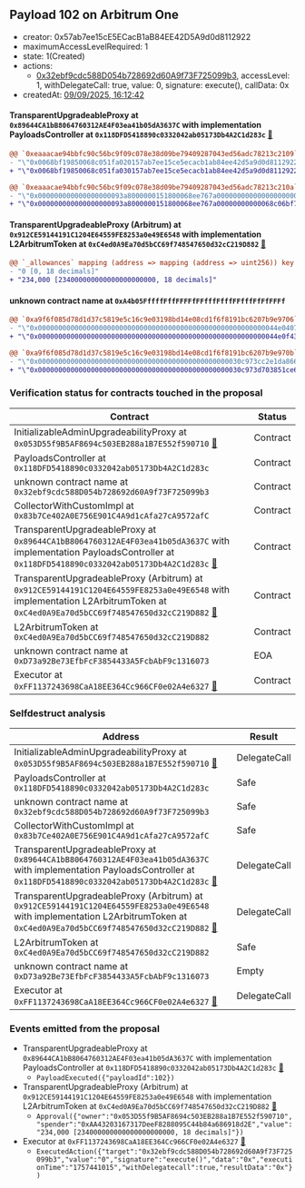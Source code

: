 ## Payload 102 on Arbitrum One

- creator: 0x57ab7ee15cE5ECacB1aB84EE42D5A9d0d8112922
- maximumAccessLevelRequired: 1
- state: 1(Created)
- actions:
  - [0x32ebf9cdc588D054b728692d60A9f73F725099b3](https://arbiscan.io/tx/0x32ebf9cdc588D054b728692d60A9f73F725099b3), accessLevel: 1, withDelegateCall: true, value: 0, signature: execute(), callData: 0x
- createdAt: [09/09/2025, 16:12:42](https://arbiscan.io/tx/0x7275a65aee305e514d510b1f84342943423bdaa9e07c85a18148f9e30495f6d7)

#### TransparentUpgradeableProxy at `0x89644CA1bB8064760312AE4F03ea41b05dA3637C` with implementation PayloadsController at `0x118DFD5418890c0332042ab05173Db4A2C1d283c` [:ghost:](https://github.com/bgd-labs/aave-address-book  "GovernanceV3Arbitrum.PAYLOADS_CONTROLLER")

```diff
@@ `0xeaaacae94bbfc90c56bc9f09c078e38d09be79409287043ed56adc78213c2109` raw  @@
- "\"0x0068bf19850068c051fa020157ab7ee15ce5ecacb1ab84ee42d5a9d0d8112922\""
+ "\"0x0068bf19850068c051fa030157ab7ee15ce5ecacb1ab84ee42d5a9d0d8112922\""

@@ `0xeaaacae94bbfc90c56bc9f09c078e38d09be79409287043ed56adc78213c210a` raw  @@
- "\"0x000000000000000000093a8000000151800068ee767a00000000000000000000\""
+ "\"0x000000000000000000093a8000000151800068ee767a00000000000068c06bf7\""

```
#### TransparentUpgradeableProxy (Arbitrum) at `0x912CE59144191C1204E64559FE8253a0e49E6548` with implementation L2ArbitrumToken at `0xC4ed0A9Ea70d5bCC69f748547650d32cC219D882` [:ghost:](https://github.com/bgd-labs/aave-address-book  "AaveV3Arbitrum.ASSETS.ARB.UNDERLYING")

```diff
@@ `_allowances` mapping (address => mapping (address => uint256)) key `0x053d55f9b5af8694c503eb288a1b7e552f590710`.0xaa43203167317deef8288095c44b84a686918d2e @@
- "0 [0, 18 decimals]"
+ "234,000 [234000000000000000000000, 18 decimals]"

```
#### unknown contract name at `0xA4b05FffffFffFFFFfFFfffFfffFFfffFfFfFFFf`

```diff
@@ `0xa9f6f085d78d1d37c5819e5c16c9e03198bd14e08cd1f6f8191bc6207b9e9706` raw  @@
- "\"0x00000000000000000000000000000000000000000000000000000000044e0407\""
+ "\"0x00000000000000000000000000000000000000000000000000000000044e0f43\""

@@ `0xa9f6f085d78d1d37c5819e5c16c9e03198bd14e08cd1f6f8191bc6207b9e970b` raw  @@
- "\"0x00000000000000000000000000000000000000000000000030c973cc2e1da866\""
+ "\"0x00000000000000000000000000000000000000000000000030c973d703851ce6\""

```
### Verification status for contracts touched in the proposal

| Contract | Status |
|---------|------------|
| InitializableAdminUpgradeabilityProxy at `0x053D55f9B5AF8694c503EB288a1B7E552f590710` [:ghost:](https://github.com/bgd-labs/aave-address-book  "AaveV3Arbitrum.COLLECTOR") | Contract |
| PayloadsController at `0x118DFD5418890c0332042ab05173Db4A2C1d283c` | Contract |
| unknown contract name at `0x32ebf9cdc588D054b728692d60A9f73F725099b3` | Contract |
| CollectorWithCustomImpl at `0x83b7Ce402A0E756E901C4A9d1cAfa27cA9572afC` | Contract |
| TransparentUpgradeableProxy at `0x89644CA1bB8064760312AE4F03ea41b05dA3637C` with implementation PayloadsController at `0x118DFD5418890c0332042ab05173Db4A2C1d283c` [:ghost:](https://github.com/bgd-labs/aave-address-book  "GovernanceV3Arbitrum.PAYLOADS_CONTROLLER") | Contract |
| TransparentUpgradeableProxy (Arbitrum) at `0x912CE59144191C1204E64559FE8253a0e49E6548` with implementation L2ArbitrumToken at `0xC4ed0A9Ea70d5bCC69f748547650d32cC219D882` [:ghost:](https://github.com/bgd-labs/aave-address-book  "AaveV3Arbitrum.ASSETS.ARB.UNDERLYING") | Contract |
| L2ArbitrumToken at `0xC4ed0A9Ea70d5bCC69f748547650d32cC219D882` | Contract |
| unknown contract name at `0xD73a92Be73EfbFcF3854433A5FcbAbF9c1316073` | EOA |
| Executor at `0xFF1137243698CaA18EE364Cc966CF0e02A4e6327` [:ghost:](https://github.com/bgd-labs/aave-address-book  "AaveV3Arbitrum.ACL_ADMIN") | Contract |

### Selfdestruct analysis

| Address | Result |
|---------|------------|
| InitializableAdminUpgradeabilityProxy at `0x053D55f9B5AF8694c503EB288a1B7E552f590710` [:ghost:](https://github.com/bgd-labs/aave-address-book  "AaveV3Arbitrum.COLLECTOR") | DelegateCall |
| PayloadsController at `0x118DFD5418890c0332042ab05173Db4A2C1d283c` | Safe |
| unknown contract name at `0x32ebf9cdc588D054b728692d60A9f73F725099b3` | Safe |
| CollectorWithCustomImpl at `0x83b7Ce402A0E756E901C4A9d1cAfa27cA9572afC` | Safe |
| TransparentUpgradeableProxy at `0x89644CA1bB8064760312AE4F03ea41b05dA3637C` with implementation PayloadsController at `0x118DFD5418890c0332042ab05173Db4A2C1d283c` [:ghost:](https://github.com/bgd-labs/aave-address-book  "GovernanceV3Arbitrum.PAYLOADS_CONTROLLER") | DelegateCall |
| TransparentUpgradeableProxy (Arbitrum) at `0x912CE59144191C1204E64559FE8253a0e49E6548` with implementation L2ArbitrumToken at `0xC4ed0A9Ea70d5bCC69f748547650d32cC219D882` [:ghost:](https://github.com/bgd-labs/aave-address-book  "AaveV3Arbitrum.ASSETS.ARB.UNDERLYING") | DelegateCall |
| L2ArbitrumToken at `0xC4ed0A9Ea70d5bCC69f748547650d32cC219D882` | Safe |
| unknown contract name at `0xD73a92Be73EfbFcF3854433A5FcbAbF9c1316073` | Empty |
| Executor at `0xFF1137243698CaA18EE364Cc966CF0e02A4e6327` [:ghost:](https://github.com/bgd-labs/aave-address-book  "AaveV3Arbitrum.ACL_ADMIN") | DelegateCall |

### Events emitted from the proposal

- TransparentUpgradeableProxy at `0x89644CA1bB8064760312AE4F03ea41b05dA3637C` with implementation PayloadsController at `0x118DFD5418890c0332042ab05173Db4A2C1d283c` [:ghost:](https://github.com/bgd-labs/aave-address-book  "GovernanceV3Arbitrum.PAYLOADS_CONTROLLER")
  - `PayloadExecuted({"payloadId":102})`
- TransparentUpgradeableProxy (Arbitrum) at `0x912CE59144191C1204E64559FE8253a0e49E6548` with implementation L2ArbitrumToken at `0xC4ed0A9Ea70d5bCC69f748547650d32cC219D882` [:ghost:](https://github.com/bgd-labs/aave-address-book  "AaveV3Arbitrum.ASSETS.ARB.UNDERLYING")
  - `Approval({"owner":"0x053D55f9B5AF8694c503EB288a1B7E552f590710","spender":"0xAA43203167317DeeF8288095C44b84a686918d2E","value":"234,000 [234000000000000000000000, 18 decimals]"})`
- Executor at `0xFF1137243698CaA18EE364Cc966CF0e02A4e6327` [:ghost:](https://github.com/bgd-labs/aave-address-book  "AaveV3Arbitrum.ACL_ADMIN")
  - `ExecutedAction({"target":"0x32ebf9cdc588D054b728692d60A9f73F725099b3","value":"0","signature":"execute()","data":"0x","executionTime":"1757441015","withDelegatecall":true,"resultData":"0x"})`

